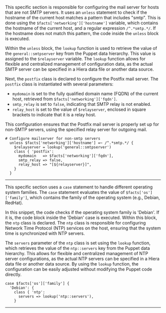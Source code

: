 

This specific section is responsible for configuring the mail server for hosts that are not SMTP servers.
It uses an `unless` statement to check if the hostname of the current host matches a pattern that includes "smtp". This is done using the `$facts['networking']['hostname']` variable, which contains the hostname of the current host, and a regular expression `/^.*smtp.*/`. If the hostname does not match this pattern, the code inside the `unless` block is executed.

Within the `unless` block, the `lookup` function is used to retrieve the value of the `general::smtpserver` key from the Puppet data hierarchy. This value is assigned to the `$relayserver` variable. The `lookup` function allows for flexible and centralized management of configuration data, as the actual SMTP server can be specified in a Hiera data file or another data source.

Next, the `postfix` class is declared to configure the Postfix mail server. The `postfix` class is instantiated with several parameters:
- `mydomain` is set to the fully qualified domain name (FQDN) of the current host, retrieved from `$facts['networking']['fqdn']`.
- `smtp_relay` is set to `false`, indicating that SMTP relay is not enabled.
- `relay_host` is set to the value of `$relayserver`, enclosed in square brackets to indicate that it is a relay host.

This configuration ensures that the Postfix mail server is properly set up for non-SMTP servers, using the specified relay server for outgoing mail.

```puppet
# Configure mailserver for non-smtp servers
  unless $facts['networking']['hostname'] =~ /^.*smtp.*/ {
    $relayserver = lookup('general::smtpserver')
    class { 'postfix':
      mydomain   => $facts['networking']['fqdn'],
      smtp_relay => false,
      relay_host => "[${relayserver}]",
    }
  }
```

---
This specific section uses a `case` statement to handle different operating system families. The `case` statement evaluates the value of `$facts['os']['family']`, which contains the family of the operating system (e.g., Debian, RedHat).

In this snippet, the code checks if the operating system family is 'Debian'. If it is, the code block inside the 'Debian' case is executed. Within this block, the `ntp` class is declared. The `ntp` class is responsible for configuring Network Time Protocol (NTP) services on the host, ensuring that the system time is synchronized with NTP servers.

The `servers` parameter of the `ntp` class is set using the `lookup` function, which retrieves the value of the `ntp::servers` key from the Puppet data hierarchy. This allows for flexible and centralized management of NTP server configurations, as the actual NTP servers can be specified in a Hiera data file or another data source. By using the `lookup` function, the configuration can be easily adjusted without modifying the Puppet code directly.

```puppet
case $facts['os']['family'] {
  'Debian': {
    class { 'ntp':
      servers => lookup('ntp::servers'),
    }
```
---
